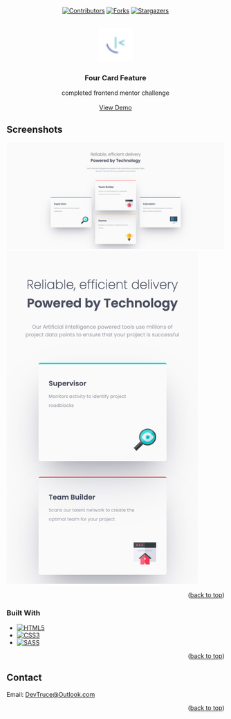 <a id="readme-top"></a>

<div align="center">

[![Contributors][contributors-icon]][contributors-link]
[![Forks][forks-icon]][forks-link]
[![Stargazers][stars-icon]][stars-link]

</div>

<!-- PROJECT LOGO -->
<br />
<div align="center">
  <a href="https://github.com/DevTruce/four-card-feature">
    <img src="src/imgs/favicon-32x32.png" alt="Logo" width="80" height="80">
  </a>

<h3 align="center">Four Card Feature</h3>

  <p align="center">
    completed frontend mentor challenge
    <br />
    <br />
    <a href="https://devtruce.github.io/four-card-feature/" target="_blank">View Demo</a>
  </p>
</div>

<!-- ABOUT THE PROJECT -->

## Screenshots

[![Product Name Screen Shot][product-screenshot]](product-link)
[![Product Name Screen Shot][product-screenshot2]](product-link)

<p align="right">(<a href="#readme-top">back to top</a>)</p>

### Built With

- [![HTML5][html5-icon]][html5-link]
- [![CSS3][css3-icon]][css3-link]
- [![SASS][sass-icon]][sass-link]

<p align="right">(<a href="#readme-top">back to top</a>)</p>

<!-- CONTACT -->

## Contact

Email: [DevTruce@Outlook.com]()

<p align="right">(<a href="#readme-top">back to top</a>)</p>

<!-- #### MARKDOWN LINKS & IMAGES #### -->

<!-- ## GitHub ##-->
<!-- links -->

[contributors-link]: https://github.com/DevTruce/four-card-feature/graphs/contributors
[forks-link]: https://github.com/DevTruce/four-card-feature/network/members
[stars-link]: https://github.com/DevTruce/four-card-feature/stargazers

<!-- icons -->

[contributors-icon]: https://img.shields.io/github/contributors/DevTruce/four-card-feature.svg?style=for-the-badge
[forks-icon]: https://img.shields.io/github/forks/DevTruce/four-card-feature.svg?style=for-the-badge
[stars-icon]: https://img.shields.io/github/stars/DevTruce/four-card-feature.svg?style=for-the-badge

<!-- ## Project ## -->

[product-screenshot]: src/imgs/project-view.png
[product-screenshot2]: src/imgs/project-view2.png
[product-link]: https://devtruce.github.io/four-card-feature/

<!-- ## Tech & Tools ## -->
<!-- links -->

[html5-link]: https://html-icon/
[css3-link]: https://css3-icon/
[sass-link]: https://sass-lang.com/

<!-- icons -->

[html5-icon]: https://img.shields.io/badge/HTML5-orange?style=for-the-badge&logo=html5&logoColor=white
[css3-icon]: https://img.shields.io/badge/CSS3-blue?style=for-the-badge&logo=CSS3&logoColor=white
[sass-icon]: https://img.shields.io/badge/SASS-AA77FF?style=for-the-badge&logo=SASS&logoColor=white
